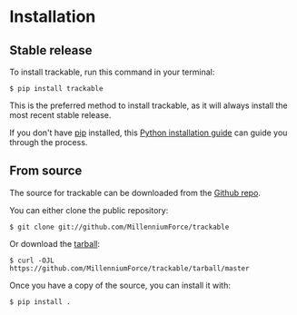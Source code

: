 # Installation

## Stable release

To install trackable, run this command in your
terminal:

``` console
$ pip install trackable
```

This is the preferred method to install trackable, as it will always install the most recent stable release.

If you don't have [pip][] installed, this [Python installation guide][]
can guide you through the process.

## From source

The source for trackable can be downloaded from
the [Github repo][].

You can either clone the public repository:

``` console
$ git clone git://github.com/MillenniumForce/trackable
```

Or download the [tarball][]:

``` console
$ curl -OJL https://github.com/MillenniumForce/trackable/tarball/master
```

Once you have a copy of the source, you can install it with:

``` console
$ pip install .
```

  [pip]: https://pip.pypa.io
  [Python installation guide]: http://docs.python-guide.org/en/latest/starting/installation/
  [Github repo]: https://github.com/%7B%7B%20cookiecutter.github_username%20%7D%7D/%7B%7B%20cookiecutter.project_slug%20%7D%7D
  [tarball]: https://github.com/%7B%7B%20cookiecutter.github_username%20%7D%7D/%7B%7B%20cookiecutter.project_slug%20%7D%7D/tarball/master
